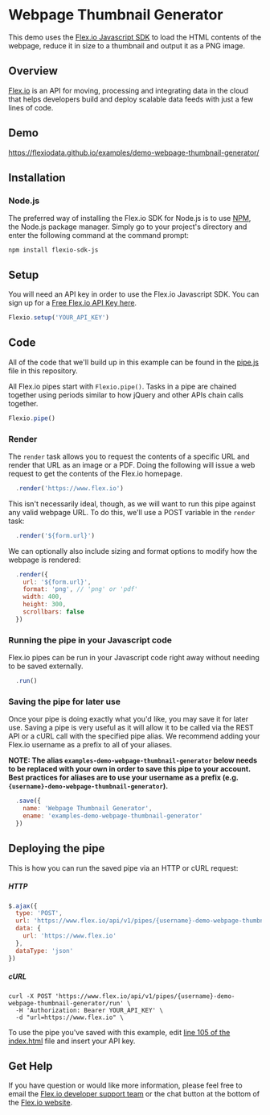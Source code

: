 # Webpage Thumbnail Generator

This demo uses the [Flex.io Javascript SDK](https://www.flex.io/docs/javascript-sdk/) to load the HTML contents of the webpage, reduce it in size to a thumbnail and output it as a PNG image.

## Overview

[Flex.io](http://Flex.io) is an API for moving, processing and integrating data in the cloud that helps developers build and deploy scalable data feeds with just a few lines of code.

## Demo

https://flexiodata.github.io/examples/demo-webpage-thumbnail-generator/

## Installation

### Node.js

The preferred way of installing the Flex.io SDK for Node.js is to use [NPM](https://www.npmjs.com/), the Node.js package manager. Simply go to your project's directory and enter the following command at the command prompt:

```
npm install flexio-sdk-js
```

## Setup

You will need an API key in order to use the Flex.io Javascript SDK. You can sign up for a [Free Flex.io API Key here](https://www.flex.io/app/signup).

```javascript
Flexio.setup('YOUR_API_KEY')
```

## Code

All of the code that we'll build up in this example can be found in the [pipe.js](./pipe.js) file in this repository.

All Flex.io pipes start with `Flexio.pipe()`. Tasks in a pipe are chained together using periods similar to how jQuery and other APIs chain calls together.

```javascript
Flexio.pipe()
```

### Render

The `render` task allows you to request the contents of a specific URL and render that URL as an image or a PDF. Doing the following will issue a web request to get the contents of the Flex.io homepage.

```javascript
  .render('https://www.flex.io')
```

This isn't necessarily ideal, though, as we will want to run this pipe against any valid webpage URL. To do this, we'll use a POST variable in the `render` task:

```javascript
  .render('${form.url}')
```

We can optionally also include sizing and format options to modify how the webpage is rendered:

```javascript
  .render({
    url: '${form.url}',
    format: 'png', // 'png' or 'pdf'
    width: 400,
    height: 300,
    scrollbars: false
  })
```

### Running the pipe in your Javascript code

Flex.io pipes can be run in your Javascript code right away without needing to be saved externally.

```javascript
  .run()
```

### Saving the pipe for later use

Once your pipe is doing exactly what you'd like, you may save it for later use. Saving a pipe is very useful as it will allow it to be called via the REST API or a cURL call with the specified pipe alias. We recommend adding your Flex.io username as a prefix to all of your aliases.

**NOTE: The alias `examples-demo-webpage-thumbnail-generator` below needs to be replaced with your own in order to save this pipe to your account. Best practices for aliases are to use your username as a prefix (e.g. `{username}-demo-webpage-thumbnail-generator`).**

```javascript
  .save({
    name: 'Webpage Thumbnail Generator',
    ename: 'examples-demo-webpage-thumbnail-generator'
  })
```

## Deploying the pipe

This is how you can run the saved pipe via an HTTP or cURL request:

##### HTTP

```javascript
$.ajax({
  type: 'POST',
  url: 'https://www.flex.io/api/v1/pipes/{username}-demo-webpage-thumbnail-generator/run?flexio_api_key=YOUR_API_KEY',
  data: {
    url: 'https://www.flex.io'
  },
  dataType: 'json'
})
```

##### cURL

```
curl -X POST 'https://www.flex.io/api/v1/pipes/{username}-demo-webpage-thumbnail-generator/run' \
  -H 'Authorization: Bearer YOUR_API_KEY' \
  -d "url=https://www.flex.io" \
```

To use the pipe you've saved with this example, edit [line 105 of the index.html](./index.html#L67) file and insert your API key.

## Get Help

If you have question or would like more information, please feel free to email the [Flex.io developer support team](support@flex.io) or the chat button at the bottom of the [Flex.io website](https://www.flex.io).
